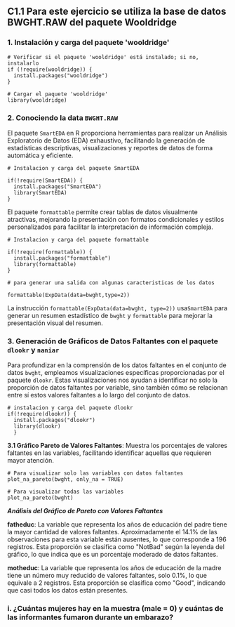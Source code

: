 ## C1.1 Para este ejercicio se utiliza la base de datos BWGHT.RAW del paquete Wooldridge

### 1. Instalación y carga del paquete 'wooldridge'
```
# Verificar si el paquete 'wooldridge' está instalado; si no, instalarlo
if (!require(wooldridge)) {
  install.packages("wooldridge")
}

# Cargar el paquete 'wooldridge'
library(wooldridge)

```
### 2. Conociendo la data `BWGHT.RAW`

El paquete `SmartEDA` en R proporciona herramientas para realizar un Análisis Exploratorio de Datos (EDA) exhaustivo, facilitando la generación de estadísticas descriptivas, visualizaciones y reportes de datos de forma automática y eficiente.
```
# Instalacion y carga del paquete SmartEDA

if(!require(SmartEDA)) {
  install.packages("SmartEDA")
  library(SmartEDA)
}
```
El paquete `formattable` permite crear tablas de datos visualmente atractivas, mejorando la presentación con formatos condicionales y estilos personalizados para facilitar la interpretación de información compleja.
```
# Instalacion y carga del paquete formattable

if(!require(formattable)) {
  install.packages("formattable")
  library(formattable)
}
```
```
# para generar una salida con algunas caracteristicas de los datos

formattable(ExpData(data=bwght,type=2))
```
La instrucción `formattable(ExpData(data=bwght, type=2))` usa`SmartEDA` para generar un resumen estadístico de `bwght` y `formattable` para mejorar la presentación visual del resumen.

### 3. Generación de Gráficos de Datos Faltantes con el paquete `dlookr` y  `naniar`
Para profundizar en la comprensión de los datos faltantes en el conjunto de datos `bwght`, empleamos visualizaciones específicas proporcionadas por el paquete `dlookr`. Estas visualizaciones nos ayudan a identificar no solo la proporción de datos faltantes por variable, sino también cómo se relacionan entre sí estos valores faltantes a lo largo del conjunto de datos.

```
# instalacion y carga del paquete dlookr
if(!require(dlookr)) { 
  install.packages("dlookr")
  library(dlookr)
  }
```

**3.1 Gráfico Pareto de Valores Faltantes**: Muestra los porcentajes de valores faltantes en las variables, facilitando identificar aquellas que requieren mayor atención.
```
# Para visualizar solo las variables con datos faltantes
plot_na_pareto(bwght, only_na = TRUE)

# Para visualizar todas las variables
plot_na_pareto(bwght)
```
***Análisis del Gráfico de Pareto con Valores Faltantes***

**fatheduc**: La variable que representa los años de educación del padre tiene la mayor cantidad de valores faltantes. Aproximadamente el 14.1% de las observaciones para esta variable están ausentes, lo que corresponde a 196 registros. Esta proporción se clasifica como "NotBad" según la leyenda del gráfico, lo que indica que es un porcentaje moderado de datos faltantes.

**motheduc**: La variable que representa los años de educación de la madre tiene un número muy reducido de valores faltantes, solo 0.1%, lo que equivale a 2 registros. Esta proporción se clasifica como "Good", indicando que casi todos los datos están presentes.

### i. ¿Cuántas mujeres hay en la muestra (male = 0) y cuántas de las informantes fumaron durante un embarazo?

